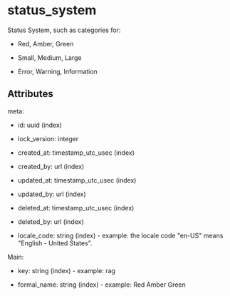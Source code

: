 # status_system


Status System, such as categories for:

* Red, Amber, Green

* Small, Medium, Large

* Error, Warning, Information


## Attributes

meta:

  * id: uuid (index)

  * lock_version: integer

  * created_at: timestamp_utc_usec (index)

  * created_by: url (index)

  * updated_at: timestamp_utc_usec (index)

  * updated_by: url (index)

  * deleted_at: timestamp_utc_usec (index)

  * deleted_by: url (index)

  * locale_code: string (index) - example: the locale code "en-US" means "English - United States".

Main:

  * key: string (index) - example: rag

  * formal_name: string (index) - example: Red Amber Green

